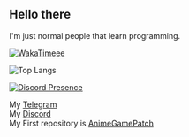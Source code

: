 ## Hello there

I'm just normal people that learn programming.

[![WakaTimeee](https://github-readme-stats.vercel.app/api/wakatime?username=ElaXan)](https://wakatime.com/@ElaXan)

![Top Langs](https://github-readme-stats.vercel.app/api/top-langs/?username=ElaXan&theme=midnight-purple&show_icons=true&layout=compact)

[![Discord Presence](https://lanyard.cnrad.dev/api/506212044152897546)](https://discord.com/users/506212044152897546)

My [Telegram](https://t.me/ElashXander)\
My [Discord](https://discordapp.com/users/506212044152897546)\
My First repository is [AnimeGamePatch](https://github.com/ElaXan/AnimeGamePatch)
